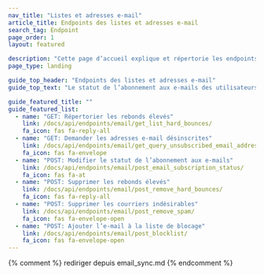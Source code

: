 ```yaml
---
nav_title: "Listes et adresses e-mail"
article_title: Endpoints des listes et adresses e-mail
search_tag: Endpoint
page_order: 1
layout: featured

description: "Cette page d’accueil explique et répertorie les endpoints Braze de listes et adresses e-mail."
page_type: landing

guide_top_header: "Endpoints des listes et adresses e-mail"
guide_top_text: "Le statut de l’abonnement aux e-mails des utilisateurs peut être mis à jour et récupéré via Braze à l’aide d’une API RESTful. Vous pouvez utiliser l’API pour configurer une synchronisation bidirectionnelle entre Braze et d’autres systèmes de messagerie ou votre propre base de données."

guide_featured_title: ""
guide_featured_list:
  - name: "GET: Répertorier les rebonds élevés"
    link: /docs/api/endpoints/email/get_list_hard_bounces/
    fa_icon: fas fa-reply-all
  - name: "GET: Demander les adresses e-mail désinscrites"
    link: /docs/api/endpoints/email/get_query_unsubscribed_email_addresses/
    fa_icon: fas fa-envelope
  - name: "POST: Modifier le statut de l’abonnement aux e-mails"
    link: /docs/api/endpoints/email/post_email_subscription_status/
    fa_icon: fas fa-at
  - name: "POST: Supprimer les rebonds élevés"
    link: /docs/api/endpoints/email/post_remove_hard_bounces/
    fa_icon: fas fa-reply-all
  - name: "POST: Supprimer les courriers indésirables"
    link: /docs/api/endpoints/email/post_remove_spam/
    fa_icon: fas fa-envelope-open
  - name: "POST: Ajouter l’e-mail à la liste de blocage"
    link: /docs/api/endpoints/email/post_blocklist/
    fa_icon: fas fa-envelope-open
---
```

{% comment %}
rediriger depuis email_sync.md
{% endcomment %}
